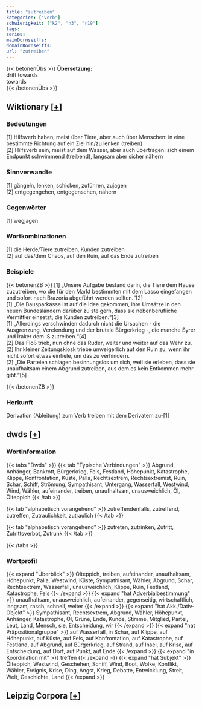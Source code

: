 ```yaml
---
title: "zutreiben"
kategorien: ["Verb"]
schwierigkeit: ["k2", "h3", "r19"]
tags:
series:
mainDornseiffs:
domainDornseiffs:
url: "zutreiben"
---
```


{{< betonenÜbs >}}
**Übersetzung:**  
drift towards  
towards  
{{< /betonenÜbs >}}

## Wiktionary [[+](https://de.wiktionary.org/wiki/zutreiben)]

### Bedeutungen
[1] Hilfsverb haben, meist über Tiere, aber auch über Menschen: in eine bestimmte Richtung auf ein Ziel hin/zu lenken (treiben)  
[2] Hilfsverb sein, meist auf dem Wasser, aber auch übertragen: sich einem Endpunkt schwimmend (treibend), langsam aber sicher nähern  

### Sinnverwandte
[1] gängeln, lenken, schicken, zuführen, zujagen  
[2] entgegengehen, entgegensehen, nähern  

### Gegenwörter
[1] wegjagen  

### Wortkombinationen
[1] die Herde/Tiere zutreiben, Kunden zutreiben  
[2] auf das/dem Chaos, auf den Ruin, auf das Ende zutreiben  

### Beispiele
{{< betonenZB >}}
[1] „Unsere Aufgabe bestand darin, die Tiere dem Hause zuzutreiben, wo die für den Markt bestimmten mit dem Lasso eingefangen und sofort nach Brazoria abgeführt werden sollten.“[2]  
[1] „Die Bausparkasse ist auf die Idee gekommen, ihre Umsätze in den neuen Bundesländern darüber zu steigern, dass sie nebenberufliche Vermittler einsetzt, die Kunden zutreiben.“[3]  
[1] „Allerdings verschwinden dadurch nicht die Ursachen - die Ausgrenzung, Verelendung und der brutale Bürgerkrieg -, die manche Syrer und Iraker dem IS zutreiben.“[4]  
[2] Das Floß trieb, nun ohne das Ruder, weiter und weiter auf das Wehr zu.  
[2] Ihr kleiner Zeitungskiosk triebe unweigerlich auf den Ruin zu, wenn ihr nicht sofort etwas einfiele, um das zu verhindern.  
[2] „Die Parteien schlagen besinnungslos um sich, weil sie erleben, dass sie unaufhaltsam einem Abgrund zutreiben, aus dem es kein Entkommen mehr gibt.“[5]  

{{< /betonenZB >}}
### Herkunft
Derivation (Ableitung) zum Verb treiben mit dem Derivatem zu-[1]  



## dwds [[+](https://www.dwds.de/wb/zutreiben)]

### Wortinformation
{{< tabs "Dwds" >}}
{{< tab "Typische Verbindungen" >}}
Abgrund, Anhänger, Bankrott, Bürgerkrieg, Fels, Festland, Höhepunkt, Katastrophe, Klippe, Konfrontation, Küste, Palla, Rechtsextrem, Rechtsextremist, Ruin, Schar, Schiff, Strömung, Sympathisant, Untergang, Wasserfall, Westwind, Wind, Wähler, aufeinander, treiben, unaufhaltsam, unausweichlich, Öl, Ölteppich
{{< /tab >}}

{{< tab "alphabetisch vorangehend" >}}
zutreffendenfalls, zutreffend, zutreffen, Zutraulichkeit, zutraulich
{{< /tab >}}

{{< tab "alphabetisch vorangehend" >}}
zutreten, zutrinken, Zutritt, Zutrittsverbot, Zutrunk
{{< /tab >}}

{{< /tabs >}}

### Wortprofil
{{< expand "Überblick" >}} Ölteppich, treiben, aufeinander, unaufhaltsam, Höhepunkt, Palla, Westwind, Küste, Sympathisant, Wähler, Abgrund, Schar, Rechtsextrem, Wasserfall, unausweichlich, Klippe, Ruin, Festland, Katastrophe, Fels {{< /expand >}}
{{< expand "hat Adverbialbestimmung" >}} unaufhaltsam, unausweichlich, aufeinander, gegenseitig, wirtschaftlich, langsam, rasch, schnell, weiter {{< /expand >}}
{{< expand "hat Akk./Dativ-Objekt" >}} Sympathisant, Rechtsextrem, Abgrund, Wähler, Höhepunkt, Anhänger, Katastrophe, Öl, Grüne, Ende, Kunde, Stimme, Mitglied, Partei, Leut, Land, Mensch, sie, Entscheidung, wir {{< /expand >}}
{{< expand "hat Präpositionalgruppe" >}} auf Wasserfall, in Schar, auf Klippe, auf Höhepunkt, auf Küste, auf Fels, auf Konfrontation, auf Katastrophe, auf Festland, auf Abgrund, auf Bürgerkrieg, auf Strand, auf Insel, auf Krise, auf Entscheidung, auf Dorf, auf Punkt, auf Ende {{< /expand >}}
{{< expand "in Koordination mit" >}} treffen {{< /expand >}}
{{< expand "hat Subjekt" >}} Ölteppich, Westwind, Geschehen, Schiff, Wind, Boot, Wolke, Konflikt, Wähler, Ereignis, Krise, Ding, Angst, Krieg, Debatte, Entwicklung, Streit, Welt, Geschichte, Land {{< /expand >}}

## Leipzig Corpora [[+](https://corpora.uni-leipzig.de/en/res?word=zutreiben&corpusId=deu_newscrawl-public_2018)]

